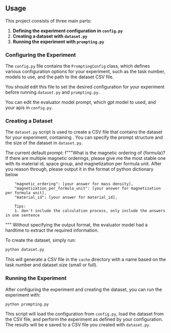 ## Usage

This project consists of three main parts:
1. **Defining the experiment configuration in `config.py`**
2. **Creating a dataset with `dataset.py`**
3. **Running the experiment with `prompting.py`**

### Configuring the Experiment

The `config.py` file contains the `PromptingConfig` class, which defines various configuration options for your experiment, such as the task number, models to use, and the path to the dataset CSV file.

You should edit this file to set the desired configuration for your experiment before running `dataset.py` and `prompting.py`.

You can edit the evaluator model prompt, which gpt model to used, and your apis in `config.py`.


### Creating a Dataset

The `dataset.py` script is used to create a CSV file that contains the dataset for your experiment, containing . You can specify the prompt structure and the size of the dataset in `dataset.py`.

The current default prompt: 
f"""What is the magnetic ordering of {formula}? If there are multiple magnetic orderings, please give me the most stable one with its material id, space group, and magnetization per formula unit.
        After you reason through, please output it in the format of python dictionary below
        
        "magnetic_ordering": [your answer for mass density],
        "magnetization_per_formula_unit": [your answer for magnetization per formula unit],
        "material_id": [your answer for material_id],

        Tips:
        1. don't include the calculation process, only include the answers in one sentence

"""
Without specifying the output format, the evaluator model had a hardtime to extract the required information. 

To create the dataset, simply run:

```bash
python dataset.py
```

This will generate a CSV file in the `cache` directory with a name based on the task number and dataset size (small or full).

### Running the Experiment

After configuring the experiment and creating the dataset, you can run the experiment with:

```bash
python prompting.py
```

This script will load the configuration from `config.py`, load the dataset from the CSV file, and perform the experiment as defined by your configuration. The results will be e saved to a CSV file you created with `dataset.py`.